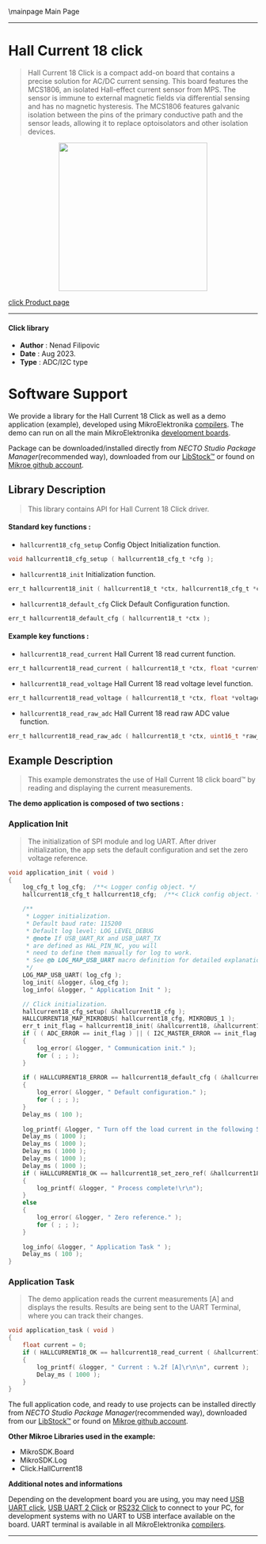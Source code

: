 \mainpage Main Page

---
# Hall Current 18 click

> Hall Current 18 Click is a compact add-on board that contains a precise solution for AC/DC current sensing. This board features the MCS1806, an isolated Hall-effect current sensor from MPS. The sensor is immune to external magnetic fields via differential sensing and has no magnetic hysteresis. The MCS1806 features galvanic isolation between the pins of the primary conductive path and the sensor leads, allowing it to replace optoisolators and other isolation devices.

<p align="center">
  <img src="https://download.mikroe.com/images/click_for_ide/hallcurrent18_click.png" height=300px>
</p>

[click Product page](https://www.mikroe.com/hall-current-18-click)

---


#### Click library

- **Author**        : Nenad Filipovic
- **Date**          : Aug 2023.
- **Type**          : ADC/I2C type


# Software Support

We provide a library for the Hall Current 18 Click
as well as a demo application (example), developed using MikroElektronika
[compilers](https://www.mikroe.com/necto-studio).
The demo can run on all the main MikroElektronika [development boards](https://www.mikroe.com/development-boards).

Package can be downloaded/installed directly from *NECTO Studio Package Manager*(recommended way), downloaded from our [LibStock&trade;](https://libstock.mikroe.com) or found on [Mikroe github account](https://github.com/MikroElektronika/mikrosdk_click_v2/tree/master/clicks).

## Library Description

> This library contains API for Hall Current 18 Click driver.

#### Standard key functions :

- `hallcurrent18_cfg_setup` Config Object Initialization function.
```c
void hallcurrent18_cfg_setup ( hallcurrent18_cfg_t *cfg );
```

- `hallcurrent18_init` Initialization function.
```c
err_t hallcurrent18_init ( hallcurrent18_t *ctx, hallcurrent18_cfg_t *cfg );
```

- `hallcurrent18_default_cfg` Click Default Configuration function.
```c
err_t hallcurrent18_default_cfg ( hallcurrent18_t *ctx );
```

#### Example key functions :

- `hallcurrent18_read_current` Hall Current 18 read current function.
```c
err_t hallcurrent18_read_current ( hallcurrent18_t *ctx, float *current );
```

- `hallcurrent18_read_voltage` Hall Current 18 read voltage level function.
```c
err_t hallcurrent18_read_voltage ( hallcurrent18_t *ctx, float *voltage );
```

- `hallcurrent18_read_raw_adc` Hall Current 18 read raw ADC value function.
```c
err_t hallcurrent18_read_raw_adc ( hallcurrent18_t *ctx, uint16_t *raw_adc );
```

## Example Description

> This example demonstrates the use of Hall Current 18 click board™ 
> by reading and displaying the current measurements.

**The demo application is composed of two sections :**

### Application Init

> The initialization of SPI module and log UART.
> After driver initialization, the app sets the default configuration
> and set the zero voltage reference.

```c
void application_init ( void )
{
    log_cfg_t log_cfg;  /**< Logger config object. */
    hallcurrent18_cfg_t hallcurrent18_cfg;  /**< Click config object. */

    /** 
     * Logger initialization.
     * Default baud rate: 115200
     * Default log level: LOG_LEVEL_DEBUG
     * @note If USB_UART_RX and USB_UART_TX 
     * are defined as HAL_PIN_NC, you will 
     * need to define them manually for log to work. 
     * See @b LOG_MAP_USB_UART macro definition for detailed explanation.
     */
    LOG_MAP_USB_UART( log_cfg );
    log_init( &logger, &log_cfg );
    log_info( &logger, " Application Init " );

    // Click initialization.
    hallcurrent18_cfg_setup( &hallcurrent18_cfg );
    HALLCURRENT18_MAP_MIKROBUS( hallcurrent18_cfg, MIKROBUS_1 );
    err_t init_flag = hallcurrent18_init( &hallcurrent18, &hallcurrent18_cfg );
    if ( ( ADC_ERROR == init_flag ) || ( I2C_MASTER_ERROR == init_flag ) )
    {
        log_error( &logger, " Communication init." );
        for ( ; ; );
    }
    
    if ( HALLCURRENT18_ERROR == hallcurrent18_default_cfg ( &hallcurrent18 ) )
    {
        log_error( &logger, " Default configuration." );
        for ( ; ; );
    }
    Delay_ms ( 100 );
    
    log_printf( &logger, " Turn off the load current in the following 5 sec.\r\n" );
    Delay_ms ( 1000 );
    Delay_ms ( 1000 );
    Delay_ms ( 1000 );
    Delay_ms ( 1000 );
    Delay_ms ( 1000 );
    if ( HALLCURRENT18_OK == hallcurrent18_set_zero_ref( &hallcurrent18 ) )
    {
        log_printf( &logger, " Process complete!\r\n");
    }
    else
    {
        log_error( &logger, " Zero reference." );
        for ( ; ; );
    }
    
    log_info( &logger, " Application Task " );
    Delay_ms ( 100 );
}
```

### Application Task

> The demo application reads the current measurements [A] and displays the results.
> Results are being sent to the UART Terminal, where you can track their changes.

```c
void application_task ( void ) 
{
    float current = 0;
    if ( HALLCURRENT18_OK == hallcurrent18_read_current ( &hallcurrent18, &current ) ) 
    {
        log_printf( &logger, " Current : %.2f [A]\r\n\n", current );
        Delay_ms ( 1000 );
    }
}
```

The full application code, and ready to use projects can be installed directly from *NECTO Studio Package Manager*(recommended way), downloaded from our [LibStock&trade;](https://libstock.mikroe.com) or found on [Mikroe github account](https://github.com/MikroElektronika/mikrosdk_click_v2/tree/master/clicks).

**Other Mikroe Libraries used in the example:**

- MikroSDK.Board
- MikroSDK.Log
- Click.HallCurrent18

**Additional notes and informations**

Depending on the development board you are using, you may need
[USB UART click](https://www.mikroe.com/usb-uart-click),
[USB UART 2 Click](https://www.mikroe.com/usb-uart-2-click) or
[RS232 Click](https://www.mikroe.com/rs232-click) to connect to your PC, for
development systems with no UART to USB interface available on the board. UART
terminal is available in all MikroElektronika
[compilers](https://shop.mikroe.com/compilers).

---
